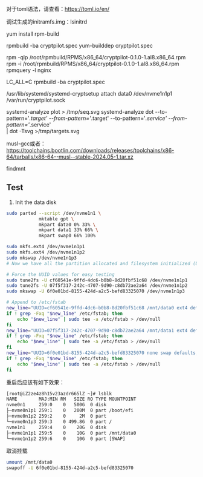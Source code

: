 对于toml语法，请查看：https://toml.io/en/

调试生成的initramfs.img：lsinitrd


yum install rpm-build

rpmbuild -ba cryptpilot.spec
yum-builddep cryptpilot.spec

rpm -qlp /root/rpmbuild/RPMS/x86_64/cryptpilot-0.1.0-1.al8.x86_64.rpm
rpm -i /root/rpmbuild/RPMS/x86_64/cryptpilot-0.1.0-1.al8.x86_64.rpm
rpmquery -l nginx

LC_ALL=C rpmbuild -ba cryptpilot.spec

/usr/lib/systemd/systemd-cryptsetup attach data0 /dev/nvme1n1p1 /var/run/cryptpilot.sock

systemd-analyze plot > /tmp/seq.svg
systemd-analyze dot --to-pattern='*.target' --from-pattern='*.target' --to-pattern='*.service' --from-pattern='*.service' \
      | dot -Tsvg >/tmp/targets.svg

musl-gcc或者：
https://toolchains.bootlin.com/downloads/releases/toolchains/x86-64/tarballs/x86-64--musl--stable-2024.05-1.tar.xz

findmnt

## Test

1. Init the data disk

```sh
sudo parted --script /dev/nvme1n1 \
            mktable gpt \
            mkpart data0 0% 33% \
            mkpart data1 33% 66% \
            mkpart swap0 66% 100%

sudo mkfs.ext4 /dev/nvme1n1p1
sudo mkfs.ext4 /dev/nvme1n1p2
sudo mkswap /dev/nvme1n1p3
# Now we have all the partition allocated and filesystem initialized (UUID is ready now).

# Force the UUID values for easy testing
sudo tune2fs -U cf60541e-9ffd-4dc6-b0b8-8d20fbf51c68 /dev/nvme1n1p1
sudo tune2fs -U 07f5f317-242c-4707-9d90-c8db72ae2a64 /dev/nvme1n1p2
sudo mkswap -U 6f0e01bd-8155-424d-a2c5-befd83325070 /dev/nvme1n1p3

# Append to /etc/fstab
new_line="UUID=cf60541e-9ffd-4dc6-b0b8-8d20fbf51c68 /mnt/data0 ext4 defaults,nofail 0 2"
if ! grep -Fxq "$new_line" /etc/fstab; then
    echo "$new_line" | sudo tee -a /etc/fstab > /dev/null
fi
new_line="UUID=07f5f317-242c-4707-9d90-c8db72ae2a64 /mnt/data1 ext4 defaults,nofail 0 2"
if ! grep -Fxq "$new_line" /etc/fstab; then
    echo "$new_line" | sudo tee -a /etc/fstab > /dev/null
fi
new_line="UUID=6f0e01bd-8155-424d-a2c5-befd83325070 none swap defaults,nofail 0 0"
if ! grep -Fxq "$new_line" /etc/fstab; then
    echo "$new_line" | sudo tee -a /etc/fstab > /dev/null
fi
```

重启后应该有如下效果：

```txt
[root@iZ2ze4z8h15v23azdr665lZ ~]# lsblk
NAME        MAJ:MIN RM   SIZE RO TYPE MOUNTPOINT
nvme0n1     259:0    0   500G  0 disk
├─nvme0n1p1 259:1    0   200M  0 part /boot/efi
├─nvme0n1p2 259:2    0     2M  0 part
└─nvme0n1p3 259:3    0 499.8G  0 part /
nvme1n1     259:4    0    20G  0 disk
├─nvme1n1p1 259:5    0    10G  0 part /mnt/data0
└─nvme1n1p2 259:6    0    10G  0 part [SWAP]
```

取消挂载
```sh
umount /mnt/data0
swapoff -U 6f0e01bd-8155-424d-a2c5-befd83325070
```

